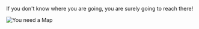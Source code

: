 If you don't know where you are going, you are surely going to reach there!

![You need a Map](map.jpg)
